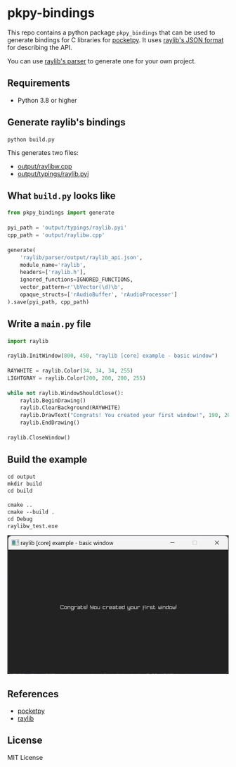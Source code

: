 # pkpy-bindings

This repo contains a python package `pkpy_bindings` that can be used to generate bindings for C libraries for [pocketpy](https://github.com/blueloveth/pocketpy).
It uses [raylib's JSON format](https://github.com/raysan5/raylib/blob/master/parser/output/raylib_api.json) for describing the API.

You can use [raylib's parser](https://github.com/raysan5/raylib/tree/master/parser) to generate one for your own project.

## Requirements

+ Python 3.8 or higher

## Generate raylib's bindings

```
python build.py
```

This generates two files:

+ [output/raylibw.cpp](https://github.com/blueloveTH/pkpy-bindings/blob/main/output/raylibw.cpp)
+ [output/typings/raylib.pyi](https://github.com/blueloveTH/pkpy-bindings/blob/main/output/typings/raylib.pyi)

## What `build.py` looks like

```python
from pkpy_bindings import generate

pyi_path = 'output/typings/raylib.pyi'
cpp_path = 'output/raylibw.cpp'

generate(
    'raylib/parser/output/raylib_api.json',
    module_name='raylib',
    headers=['raylib.h'],
    ignored_functions=IGNORED_FUNCTIONS,
    vector_pattern=r'\bVector(\d)\b',
    opaque_structs=['rAudioBuffer', 'rAudioProcessor']
).save(pyi_path, cpp_path)
```

## Write a `main.py` file

```python
import raylib

raylib.InitWindow(800, 450, "raylib [core] example - basic window")

RAYWHITE = raylib.Color(34, 34, 34, 255)
LIGHTGRAY = raylib.Color(200, 200, 200, 255)

while not raylib.WindowShouldClose():
    raylib.BeginDrawing()
    raylib.ClearBackground(RAYWHITE)
    raylib.DrawText("Congrats! You created your first window!", 190, 200, 20, LIGHTGRAY)
    raylib.EndDrawing()

raylib.CloseWindow()
```

## Build the example

```
cd output
mkdir build
cd build

cmake ..
cmake --build .
cd Debug
raylibw_test.exe
```

![raylibw_test.png](raylibw_test.png)

## References

+ [pocketpy](https://github.com/blueloveth/pocketpy)
+ [raylib](https://github.com/raysan5/raylib)

## License

MIT License
